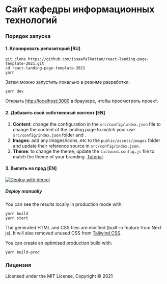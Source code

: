 # Сайт кафедры информационных технологий

### Порядок запуска

#### 1. Клонировать репозиторий [RU]

```
git clone https://github.com/issaafalkattan/react-landing-page-template-2021.git
cd react-landing-page-template-2021
yarn
```

Затем можно запустить локально в режиме разработки:

```
yarn dev
```

Открыть <http://localhost:3000> в браузере, чтобы просмотреть проект.

#### 2. Добавить свой собственный контент [EN]

 1. **Content**: change the configuration in the ```src/config/index.json``` file to change the content of the landing page to match your use ```src/config/index.json```  folder and .
 2. **Images**:  add any images/icons..etc to the ```public/assets/images```  folder and update their reference source in ```src/config/index.json```.
 3. **Theme**:  to change the theme, update the ```tailwind.config.js```  file to match the theme of your branding. [Tutorial](https://tailwindcss.com/docs/configuration).

#### 3. Вылить на прод [EN]

[![Deploy with Vercel](https://vercel.com/button)](https://vercel.com/new/clone?repository-url=https%3A%2F%2Fgithub.com%2Fissaafalkattan%2Freact-landing-page-template-2021)

##### Deploy manually

You can see the results locally in production mode with:

  ```
yarn build
yarn start
```

The generated HTML and CSS files are minified (built-in feature from Next js). It will also removed unused CSS from [Tailwind CSS](https://tailwindcss.com).

You can create an optimised production build with:

```
yarn build-prod
```

### Лицензия

Licensed under the MIT License, Copyright © 2021
